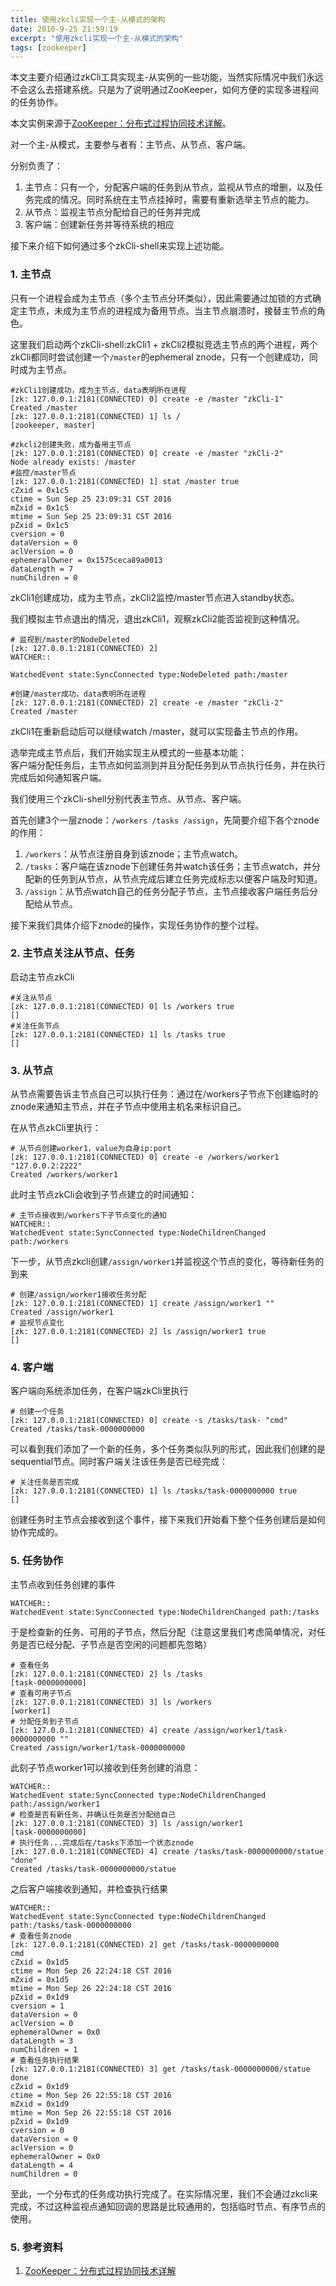 ```yaml
---
title: 使用zkcli实现一个主-从模式的架构
date: 2016-9-25 21:59:19
excerpt: "使用zkcli实现一个主-从模式的架构"
tags: [zookeeper]
---
```


本文主要介绍通过zkCli工具实现主-从实例的一些功能，当然实际情况中我们永远不会这么去搭建系统。只是为了说明通过ZooKeeper，如何方便的实现多进程间的任务协作。

本文实例来源于[ZooKeeper：分布式过程协同技术详解](http://www.duokan.com/book/106575)。

<!--more-->

对一个主-从模式，主要参与者有：主节点、从节点、客户端。

分别负责了：  
1. 主节点：只有一个，分配客户端的任务到从节点，监视从节点的增删，以及任务完成的情况。同时系统在主节点挂掉时，需要有重新选举主节点的能力。  
2. 从节点：监视主节点分配给自己的任务并完成  
3. 客户端：创建新任务并等待系统的相应  

接下来介绍下如何通过多个zkCli-shell来实现上述功能。

### 1. 主节点

只有一个进程会成为主节点（多个主节点分环类似），因此需要通过加锁的方式确定主节点，未成为主节点的进程成为备用节点。当主节点崩溃时，接替主节点的角色。

这里我们启动两个zkCli-shell:zkCli1 + zkCli2模拟竞选主节点的两个进程，两个zkCli都同时尝试创建一个`/master`的ephemeral znode，只有一个创建成功，同时成为主节点。

```
#zkCli1创建成功，成为主节点，data表明所在进程
[zk: 127.0.0.1:2181(CONNECTED) 0] create -e /master "zkCli-1"
Created /master
[zk: 127.0.0.1:2181(CONNECTED) 1] ls /
[zookeeper, master]
```

```
#zkcli2创建失败，成为备用主节点
[zk: 127.0.0.1:2181(CONNECTED) 0] create -e /master "zkCli-2"
Node already exists: /master
#监控/master节点
[zk: 127.0.0.1:2181(CONNECTED) 1] stat /master true
cZxid = 0x1c5
ctime = Sun Sep 25 23:09:31 CST 2016
mZxid = 0x1c5
mtime = Sun Sep 25 23:09:31 CST 2016
pZxid = 0x1c5
cversion = 0
dataVersion = 0
aclVersion = 0
ephemeralOwner = 0x1575ceca89a0013
dataLength = 7
numChildren = 0
```

zkCli1创建成功，成为主节点，zkCli2监控/master节点进入standby状态。

我们模拟主节点退出的情况，退出zkCli1，观察zkCli2能否监视到这种情况。

```
# 监视到/master的NodeDeleted
[zk: 127.0.0.1:2181(CONNECTED) 2] 
WATCHER::

WatchedEvent state:SyncConnected type:NodeDeleted path:/master

#创建/master成功，data表明所在进程
[zk: 127.0.0.1:2181(CONNECTED) 2] create -e /master "zkCli-2"
Created /master
```

zkCli1在重新启动后可以继续watch /master，就可以实现备主节点的作用。

选举完成主节点后，我们开始实现主从模式的一些基本功能：  
客户端分配任务后，主节点如何监测到并且分配任务到从节点执行任务，并在执行完成后如何通知客户端。

我们使用三个zkCli-shell分别代表主节点、从节点、客户端。

首先创建3个一层znode：`/workers /tasks /assign`，先简要介绍下各个znode的作用：  
1. `/workers`：从节点注册自身到该znode；主节点watch。  
2. `/tasks`：客户端在该znode下创建任务并watch该任务；主节点watch，并分配新的任务到从节点，从节点完成后建立任务完成标志以便客户端及时知道。  
3. `/assign`：从节点watch自己的任务分配子节点，主节点接收客户端任务后分配给从节点。  

接下来我们具体介绍下znode的操作，实现任务协作的整个过程。

### 2. 主节点关注从节点、任务

启动主节点zkCli

```
#关注从节点
[zk: 127.0.0.1:2181(CONNECTED) 0] ls /workers true
[]
#关注任务节点
[zk: 127.0.0.1:2181(CONNECTED) 1] ls /tasks true
[]
```

### 3. 从节点

从节点需要告诉主节点自己可以执行任务：通过在/workers子节点下创建临时的znode来通知主节点，并在子节点中使用主机名来标识自己。

在从节点zkCli里执行：

```
# 从节点创建worker1，value为自身ip:port
[zk: 127.0.0.1:2181(CONNECTED) 0] create -e /workers/worker1 "127.0.0.2:2222"
Created /workers/worker1
```

此时主节点zkCli会收到子节点建立的时间通知：

```
# 主节点接收到/workers下子节点变化的通知
WATCHER::
WatchedEvent state:SyncConnected type:NodeChildrenChanged path:/workers
```

下一步，从节点zkcli创建`/assign/worker1`并监视这个节点的变化，等待新任务的到来

```
# 创建/assign/worker1接收任务分配
[zk: 127.0.0.1:2181(CONNECTED) 1] create /assign/worker1 ""
Created /assign/worker1
# 监视节点变化
[zk: 127.0.0.1:2181(CONNECTED) 2] ls /assign/worker1 true
[]
```

### 4. 客户端

客户端向系统添加任务，在客户端zkCli里执行

```
# 创建一个任务
[zk: 127.0.0.1:2181(CONNECTED) 0] create -s /tasks/task- "cmd"
Created /tasks/task-0000000000
```

可以看到我们添加了一个新的任务，多个任务类似队列的形式，因此我们创建的是sequential节点。同时客户端关注该任务是否已经完成：

```
# 关注任务是否完成
[zk: 127.0.0.1:2181(CONNECTED) 1] ls /tasks/task-0000000000 true
[]
```

创建任务时主节点会接收到这个事件，接下来我们开始看下整个任务创建后是如何协作完成的。

### 5. 任务协作

主节点收到任务创建的事件

```
WATCHER::
WatchedEvent state:SyncConnected type:NodeChildrenChanged path:/tasks
```

于是检查新的任务、可用的子节点，然后分配（注意这里我们考虑简单情况，对任务是否已经分配、子节点是否空闲的问题都先忽略）

```
# 查看任务
[zk: 127.0.0.1:2181(CONNECTED) 2] ls /tasks
[task-0000000000]
# 查看可用子节点
[zk: 127.0.0.1:2181(CONNECTED) 3] ls /workers
[worker1]
# 分配任务到子节点
[zk: 127.0.0.1:2181(CONNECTED) 4] create /assign/worker1/task-0000000000 ""
Created /assign/worker1/task-0000000000
```


此刻子节点worker1可以接收到任务创建的消息：

```
WATCHER::
WatchedEvent state:SyncConnected type:NodeChildrenChanged path:/assign/worker1
# 检查是否有新任务，并确认任务是否分配给自己
[zk: 127.0.0.1:2181(CONNECTED) 3] ls /assign/worker1
[task-0000000000]
# 执行任务...完成后在/tasks下添加一个状态znode
[zk: 127.0.0.1:2181(CONNECTED) 4] create /tasks/task-0000000000/statue "done"
Created /tasks/task-0000000000/statue
```

之后客户端接收到通知，并检查执行结果

```
WATCHER::
WatchedEvent state:SyncConnected type:NodeChildrenChanged path:/tasks/task-0000000000
# 查看任务znode
[zk: 127.0.0.1:2181(CONNECTED) 2] get /tasks/task-0000000000
cmd
cZxid = 0x1d5
ctime = Mon Sep 26 22:24:18 CST 2016
mZxid = 0x1d5
mtime = Mon Sep 26 22:24:18 CST 2016
pZxid = 0x1d9
cversion = 1
dataVersion = 0
aclVersion = 0
ephemeralOwner = 0x0
dataLength = 3
numChildren = 1
# 查看任务执行结果
[zk: 127.0.0.1:2181(CONNECTED) 3] get /tasks/task-0000000000/statue
done
cZxid = 0x1d9
ctime = Mon Sep 26 22:55:18 CST 2016
mZxid = 0x1d9
mtime = Mon Sep 26 22:55:18 CST 2016
pZxid = 0x1d9
cversion = 0
dataVersion = 0
aclVersion = 0
ephemeralOwner = 0x0
dataLength = 4
numChildren = 0
```

至此，一个分布式的任务成功执行完成了。在实际情况里，我们不会通过zkcli来完成，不过这种监视点通知回调的思路是比较通用的，包括临时节点、有序节点的使用。

### 5. 参考资料

1. [ZooKeeper：分布式过程协同技术详解](http://www.duokan.com/book/106575)
